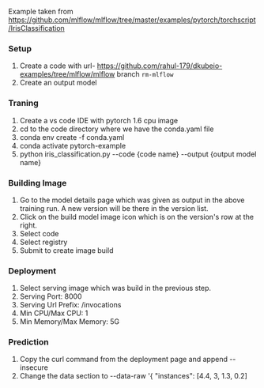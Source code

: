 Example taken from https://github.com/mlflow/mlflow/tree/master/examples/pytorch/torchscript/IrisClassification

### Setup
1. Create a code with url- https://github.com/rahul-179/dkubeio-examples/tree/mlflow/mlflow branch `rm-mlflow`
2. Create an output model 

### Traning
1. Create a vs code IDE with pytorch 1.6 cpu image
2. cd to the code directory where we have the conda.yaml file
3. conda env create -f conda.yaml
4. conda activate pytorch-example
5. python iris_classification.py --code {code name} --output {output model name}

### Building Image
1. Go to the model details page which was given as output in the above training run. A new version will be there in the version list.
2. Click on the build model image icon which is on the version's row at the right.
3. Select code
4. Select registry
5. Submit to create image build

### Deployment
1. Select serving image which was build in the previous step.
2. Serving Port: 8000
3. Serving Url Prefix: /invocations
4. Min CPU/Max CPU: 1
5. Min Memory/Max Memory: 5G

### Prediction
1. Copy the curl command from the deployment page and append --insecure
2. Change the data section to
--data-raw '{ "instances": [4.4, 3, 1.3, 0.2]  